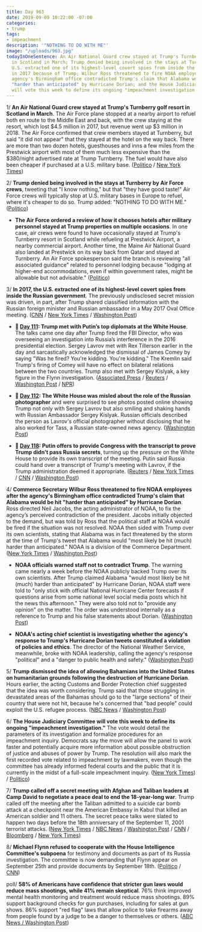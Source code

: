 ```yaml
---
title: Day 963
date: 2019-09-09 10:22:00 -07:00
categories:
- trump
tags:
- impeachment
description: '"NOTHING TO DO WITH ME"'
image: "/uploads/963.jpg"
todayInOneSentence: An Air National Guard crew stayed at Trump's Turnberry golf resort
  in Scotland in March; Trump denied being involved in the stays at Turnberry; the
  U.S. extracted one of its highest-level covert spies from inside the Russian government
  in 2017 because of Trump; Wilbur Ross threatened to fire NOAA employees after the
  agency's Birmingham office contradicted Trump's claim that Alabama would be hit
  "harder than anticipated" by Hurricane Dorian; and the House Judiciary Committee
  will vote this week to define its ongoing "impeachment investigation.".
---
```


1/ **An Air National Guard crew stayed at Trump's Turnberry golf resort in Scotland in March**. The Air Force plane stopped at a nearby airport to refuel both en route to the Middle East and back, with the crew staying at the resort, which lost $4.5 million in 2017, but revenue went up $3 million in 2018. The Air Force confirmed that crew members stayed at Turnberry, but said "it did not appear" that they stayed at the hotel on the way back. There are more than two dozen hotels, guesthouses and inns a few miles from the Prestwick airport with most of them much less expensive than the $380/night advertised rate at Trump Turnberry. The fuel would have also been cheaper if purchased at a U.S. military base. ([Politico](https://www.politico.com/story/2019/09/06/air-force-trump-scottish-retreat-1484337) / [New York Times](https://www.nytimes.com/2019/09/07/us/politics/military-stopover-trump-turnberry.html))

2/ **Trump denied being involved in the stays at Turnberry by Air Force crews**, tweeting that "I know nothing," but that "they have good taste!" Air Force crews will typically stop at U.S. military bases in Europe to refuel, where it's cheaper to do so. Trump added: "NOTHING TO DO WITH ME." ([Politico](https://www.politico.com/story/2019/09/09/trump-air-force-scotland-resort-1486440))

* **The Air Force ordered a review of how it chooses hotels after military personnel stayed at Trump properties on multiple occasions**. In one case, air crews were found to have occasionally stayed at Trump's Turnberry resort in Scotland while refueling at Prestwick Airport, a nearby commercial airport. Another time, the Maine Air National Guard also landed at Prestwick on its way back from Qatar and stayed at Turnberry. An Air Force spokesperson said the branch is reviewing "all associated guidance" related to personnel lodging because "lodging at higher-end accommodations, even if within government rates, might be allowable but not advisable." ([Politico](https://www.politico.com/story/2019/09/08/trump-resort-air-force-probe-1485447))

3/ **In 2017, the U.S. extracted one of its highest-level covert spies from inside the Russian government**. The previously undisclosed secret mission was driven, in part, after Trump shared classified information with the Russian foreign minister and Russian ambassador in a May 2017 Oval Office meeting. ([CNN](https://www.cnn.com/2019/09/09/politics/russia-us-spy-extracted/index.html) / [New York Times](https://www.nytimes.com/2019/09/09/us/politics/cia-informant-russia.html) / [Washington Post](https://www.washingtonpost.com/national-security/us-got-key-asset-out-of-russia-following-election-hacking/2019/09/09/c8820f70-d344-11e9-9343-40db57cf6abd_story.html))

* **📌 [Day 111](https://whatthefuckjusthappenedtoday.com/2017/05/10/Day-111/#1-trump-met-with-putin%E2%80%99s-top-diploma): Trump met with Putin’s top diplomats at the White House**. The talks came one day after Trump fired the FBI Director, who was overseeing an investigation into Russia’s interference in the 2016 presidential election. Sergey Lavrov met with Rex Tillerson earlier in the day and sarcastically acknowledged the dismissal of James Comey by saying "Was he fired? You're kidding. You're kidding." The Kremlin said Trump's firing of Comey will have no effect on bilateral relations between the two countries. Trump also met with Sergey Kislyak, a key figure in the Flynn investigation. ([Associated Press](https://apnews.com/190c006d277c48f7954e472282a2436b/Official:-Trump-may-meet-top-Russian-diplomat-in-White-House) / [Reuters](https://www.reuters.com/article/us-usa-russia-idUSKBN1861V4) / [Washington Post](https://www.washingtonpost.com/world/national-security/trump-to-meet-top-russian-diplomat-at-the-white-house/2017/05/09/a32ccba6-3531-11e7-ab03-aa29f656f13e_story.html) / [NPR](http://www.npr.org/sections/thetwo-way/2017/05/10/527755991/trump-meets-with-russias-lavrov-at-the-white-house-today))

* **📌 [Day 112](https://whatthefuckjusthappenedtoday.com/2017/05/11/Day-112/#3-the-white-house-was-misled-about-t): The White House was misled about the role of the Russian photographer** and were surprised to see photos posted online showing Trump not only with Sergey Lavrov but also smiling and shaking hands with Russian Ambassador Sergey Kislyak. Russian officials described the person as Lavrov's official photographer without disclosing that he also worked for Tass, a Russian state-owned news agency. ([Washington Post](https://www.washingtonpost.com/world/national-security/trump-to-meet-russian-foreign-minister-at-the-white-house-as-moscows-alleged-election-interference-is-back-in-spotlight/2017/05/10/c6717e4c-34f3-11e7-b412-62beef8121f7_story.html))

* **📌 [Day 118](https://whatthefuckjusthappenedtoday.com/2017/05/17/Day-118/#9-putin-offers-to-provide-congress-w): Putin offers to provide Congress with the transcript to prove Trump didn't pass Russia secrets**, turning up the pressure on the White House to provide its own transcript of the meeting. Putin said Russia could hand over a transcript of Trump's meeting with Lavrov, if the Trump administration deemed it appropriate. ([Reuters](https://www.reuters.com/article/us-usa-trump-putin-idUSKCN18D1EA) / [New York Times](https://www.nytimes.com/2017/05/17/world/europe/trump-putin-russia.html) / [CNN](https://www.cnn.com/2017/05/17/politics/russia-us-trump-lavrov-intel/index.html) / [Washington Post](https://www.washingtonpost.com/world/putin-offers-to-provide-congress-with-details-of-trump-disclosures-to-russian-envoys/2017/05/17/80485ffe-3af6-11e7-a058-ddbb23c75d82_story.html))

4/ **Commerce Secretary Wilbur Ross threatened to fire NOAA employees after the agency's Birmingham office contradicted Trump's claim that Alabama would be hit "harder than anticipated" by Hurricane Dorian**. Ross directed Neil Jacobs, the acting administrator of NOAA, to fix the agency’s perceived contradiction of the president. Jacobs initially objected to the demand, but was told by Ross that the political staff at NOAA would be fired if the situation was not resolved. NOAA then sided with Trump over its own scientists, stating that Alabama was in fact threatened by the storm at the time of Trump's tweet that Alabama would "most likely be hit (much) harder than anticipated." NOAA is a division of the Commerce Department. ([New York Times](https://www.nytimes.com/2019/09/09/climate/hurrican-dorian-trump-tweet.html) / [Washington Post](https://www.washingtonpost.com/weather/2019/09/06/noaa-backs-president-trump-alabama-hurricane-forecast-rebukes-weather-service-office-that-accurately-contradicted-him/))

* **NOAA officials warned staff not to contradict Trump**. The warning came nearly a week before the NOAA publicly backed Trump over its own scientists. After Trump claimed Alabama "would most likely be hit (much) harder than anticipated" by Hurricane Dorian, NOAA staff were told to "only stick with official National Hurricane Center forecasts if questions arise from some national level social media posts which hit the news this afternoon." They were also told not to "provide any opinion" on the matter. The order was understood internally as a reference to Trump and his false statements about Dorian. ([Washington Post](https://www.washingtonpost.com/politics/noaa-staff-warned-in-sept-1-directive-against-contradicting-trump/2019/09/07/12a52d1a-d18f-11e9-87fa-8501a456c003_story.html))

* **NOAA's acting chief scientist is investigating whether the agency's response to Trump's Hurricane Dorian tweets constituted a violation of policies and ethics**. The director of the National Weather Service, meanwhile, broke with NOAA leadership, calling the agency's response "political" and a "danger to public health and safety." ([Washington Post](https://www.washingtonpost.com/weather/2019/09/09/noaas-chief-scientist-will-investigate-why-agency-backed-trump-over-its-experts-dorian-email-shows/))

5/ **Trump dismissed the idea of allowing Bahamians into the United States on humanitarian grounds following the destruction of Hurricane Dorian**. Hours earlier, the acting Customs and Border Protection chief suggested that the idea was worth considering. Trump said that those struggling in devastated areas of the Bahamas should go to the "large sections" of their country that were not hit, because he's concerned that "bad people" could exploit the U.S. refugee process. ([NBC News](https://www.nbcnews.com/news/us-news/trump-dismisses-idea-allowing-bahamians-u-s-after-hurricane-dorian-n1051576) / [Washington Post](https://www.washingtonpost.com/politics/2019/09/09/trump-contradicts-cbp-head-bahamian-refugees-argues-they-might-have-been-infiltrated-by-very-bad-people/))

6/ **The House Judiciary Committee will vote this week to define its ongoing "impeachment investigation."** The vote would detail the parameters of its investigation and formalize procedures for an impeachment inquiry. Democrats say the move will allow the panel to work faster and potentially acquire more information about possible obstruction of justice and abuses of power by Trump. The resolution will also mark the first recorded vote related to impeachment by lawmakers, even though the committee has already informed federal courts and the public that it is currently in the midst of a full-scale impeachment inquiry. ([New York Times](https://www.nytimes.com/2019/09/08/us/politics/democrats-judiciary-procedures-impeachment-trump.html)) / [Politico](https://www.politico.com/story/2019/09/06/house-judiciary-dems-impeachment-trump-1484435))

7/ **Trump called off a secret meeting with Afghan and Taliban leaders at Camp David to negotiate a peace deal to end the 18-year-long war**. Trump called off the meeting after the Taliban admitted to a suicide car bomb attack at a checkpoint near the American Embassy in Kabul that killed an American soldier and 11 others. The secret peace talks were slated to happen two days before the 18th anniversary of the September 11, 2001 terrorist attacks. ([New York Times](https://www.nytimes.com/2019/09/07/us/politics/trump-taliban-afghanistan.html) / [NBC News](https://www.nbcnews.com/politics/politics-news/secret-taliban-peace-talks-camp-david-floated-scrapped-within-week-n1051286) / [Washington Post](https://www.washingtonpost.com/national-security/collapse-of-afghanistan-peace-talks-spotlights-internal-trump-administration-divisions/2019/09/08/c7d57412-d24b-11e9-86ac-0f250cc91758_story.html) / [CNN](https://www.cnn.com/2019/09/08/politics/michael-waltz-taliban-9-11-pompeo-cnntv/) / [Bloomberg](https://www.bloomberg.com/news/articles/2019-09-07/trumps-says-he-canceled-secret-camp-david-meeting-with-taliban) / [New York Times](https://www.nytimes.com/2019/09/08/world/asia/afghanistan-trump-camp-david-taliban.html))

8/ **Michael Flynn refused to cooperate with the House Intelligence Committee's subpoena** for testimony and documents as part of its Russia investigation. The committee is now demanding that Flynn appear on September 25th and provide documents by September 18th. ([Politico](https://www.politico.com/story/2019/09/09/adam-schiff-michael-flynn-1486508) / [CNN](https://www.cnn.com/2019/09/09/politics/michael-flynn-panel-subpoena/index.html))

poll/ **58% of Americans have confidence that stricter gun laws would reduce mass shootings, while 41% remain skeptical**. 76% think improved mental health monitoring and treatment would reduce mass shootings. 89% support background checks for gun purchases, including for sales at gun shows. 86% support "red flag" laws that allow police to take firearms away from people found by a judge to be a danger to themselves or others. ([ABC News / Washington Post](https://abcnews.go.com/Politics/10-fear-mass-shooting-gun-laws-poll/story?id=65414785))